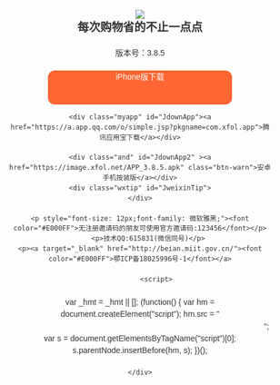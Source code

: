 <html lang="en">
<head>
<meta charset="UTF-8">
	<meta name="viewport" content="width=device-width,initial-scale=1.0">
	<title>会省钱 - 返利APP</title>
	<meta name="keywords" content="会省钱,返利网,返利网官网,返利网登录,淘宝网 返利,淘宝返利,51返利,超级返,导购,购物省钱,网购省钱,海淘返利,京东返利,返钱,省钱,网购,优惠" />
      <meta name="description" content="会省钱是电商导购特卖平台，专注返利多年，现有合作伙伴包括天猫、淘宝、京东、拼多多、蘑菇街、唯品会等多家电商网站，以及20000多个知名品牌店铺！" />
	<link rel="stylesheet" type="text/css" href="image/style.css">
	<style type="text/css">
	*{margin:0; padding: 0;}
	body{font:normal 14px/1.5 Arial,Microsoft Yahei; color:#333;}
	.example{padding: 20px; left:32%;}
	.example img{ margin: 0 auto;}
	.example h2{ font-size:20px; font-weight:bold; margin:0; padding:0;}
	.example p{margin: 20px 0;}
	a{display: inline-block; /*background: #61B3E6;*/ color:#fff; padding: 0 10px; border-radius: 4px; text-align: center; margin: 0 5px; line-height: 22px; font-size: 14px; text-decoration: none;}
	/*a.btn-warn{background: #F0AD4E;}*/
	a:hover{opacity: 0.8;}
	/*核心css*/
		.wxtip{background: rgba(0,0,0,0.8); text-align: center; position: fixed; left:0; top: 0; width: 100%; height: 100%; z-index: 998; display: none;}
		.wxtip-icon{width: 52px; height: 67px; background: url(image/weixin-tip.png) no-repeat; display: block; position: absolute; right: 30px; top: 20px;}
		.wxtip-txt{padding-top: 107px; color: #fff; font-size: 16px; line-height: 1.5;}
		.tips_center{width:86%;margin:0 auto;margin-top:20%;margin-bottom:6%}.tips_center img{width:100%}.tips_bottom{position:absolute;width:100%}.tips_bottom_1{width:18%;margin-left:41%;margin-bottom:2%}.tips_bottom_1 img{width:100%}.tips_bottom_2{width:36%;margin-left:32%}.tips_bottom_2 img{width:100%}.device{background:#01ce9b;position:absolute;width:100%;height:100%}.abodytips{position:absolute;top:0;left:0;height:100%;width:100%;background:url(image/alltips.png) #333; opacity: 0.9; background-size:100% 100%;z-index:10;display:none;cursor:pointer} #iknown{ background:none;}
		#JdownApp { text-align:center;border-radius:12px; margin-bottom:13px;}
		#JdownApp2 {text-align:center;border-radius:12px;}
		.myapp{ width:70%; height:60px; background:#009933; line-height:60px;}
		.and{ width:70%; height:60px; background:#8A2BE2; line-height:60px;}
		.ios{ width:70%; height:60px; line-height:60px; background:#F63}.jieshao{ margin:70px 0 8px 0;}
		.jieshao span{ text-align:left; width:10%;}.jieshao p{color:#CCC}
	</style>
</head>

<script>
  function is_wechat_client(){  
      var ua = navigator.userAgent.toLowerCase();  
      if(ua.match(/MicroMessenger/i)=="micromessenger"){  
         document.getElementById("alltip").style.display="block"; 
      }else{  
      }
    var u = navigator.userAgent, app = navigator.appVersion;
    var isAndroid = u.indexOf('Android') > -1 || u.indexOf('Linux') > -1; //g
    var isIOS = !!u.match(/\(i[^;]+;( U;)? CPU.+Mac OS X/); //ios终端
    if (isAndroid) {
     document.getElementById("androidtips").style.display="block";
	 document.getElementById("iostips").style.display="none";
    }
    if (isIOS) {
     document.getElementById("androidtips").style.display="none";
	 document.getElementById("iostips").style.display="block";　　　
    }
  }  
   function hide1(){ 
   document.getElementById("alltip").style.display="none";
  }  
</script> 

<body onload="is_wechat_client()">
    <div class="abodytips" id="alltip" style="display: none;"> 
    <div class="tips_center">
    <img src="https://img.alicdn.com/imgextra/i3/1101169836/O1CN01HQokLj2MWwId86aPA_!!1101169836.png" id="androidtips" style="display:none;">
    <img src="https://img.alicdn.com/imgextra/i4/1101169836/O1CN01vAG53o2MWwId883pk_!!1101169836.png" id="iostips">
    <img src="https://img.alicdn.com/imgextra/i2/1101169836/O1CN016yjJ552MWwId4QXVA_!!1101169836.png" id="tips3" style="display:none;"></div>
<div class="tips_bottom">
 <div class="tips_bottom_2"><a href="javascript:void(0)"  id="iknown" onClick="hide1()"><img src="image/zhi.png"></a></div>
</div>
  </div>
<div class="example" align="center">
	<img src="https://img.alicdn.com/imgextra/i1/1101169836/O1CN01ab9x6k2MWwIZs6rGe_!!1101169836.png">
	<h2>每次购物省的不止一点点</h2>
	<p>版本号：3.8.5</p>
	<div class="ios" id="JdownApp"><a href="https://apps.apple.com/cn/app/id1491631321">iPhone版下载</a></div>

	<div class="myapp" id="JdownApp"><a href="https://a.app.qq.com/o/simple.jsp?pkgname=com.xfol.app">腾讯应用宝下载</a></div>

    <div class="and" id="JdownApp2" ><a href="https://image.xfol.net/APP_3.8.5.apk" class="btn-warn">安卓手机按装版</a></div>
	<div class="wxtip" id="JweixinTip">
	</div>

    <p style="font-size: 12px;font-family: 微软雅黑;"><font color="#E000FF">无注册邀请码的朋友可使用官方邀请码:123456</font></p>
        <p>技术QQ:615831(微信同号)</p>
    <p><a target="_blank" href="http://beian.miit.gov.cn/"><font color="#E000FF">鄂ICP备18025996号-1</font></a>
            
            <script>
var _hmt = _hmt || [];
(function() {
  var hm = document.createElement("script");
  hm.src = "https://hm.baidu.com/hm.js?0b5e1d8a0e2724ed8826644b1288ffc6";
  var s = document.getElementsByTagName("script")[0]; 
  s.parentNode.insertBefore(hm, s);
})();
</script>

    </div>
</div>
<script type="text/javascript">

function weixinTip(ele){
var ua = navigator.userAgent;
var isWeixin = !!/MicroMessenger/i.test(ua);
if(isWeixin){
	ele.onclick=function(e){
		window.event? window.event.returnValue = false : e.preventDefault();
		document.getElementById('alltip').style.display='block';
	}
	document.getElementById('alltip').onclick=function(){
		this.style.display='none';
	}
}
}
//var btn1 = document.getElementById('JdownApp');//下载一
//weixinTip(btn1);
var btn2 = document.getElementById('JdownApp2'); //下载二
weixinTip(btn2);
</script>
</body>
</html>
